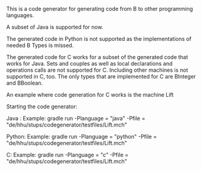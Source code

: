 This is a code generator for generating code from B to other programming languages.

A subset of Java is supported for now.

The generated code in Python is not supported as the implementations of needed B Types is missed.

The generated code for C works for a subset of the generated code that works for Java. Sets and couples as well as 
local declarations and operations calls are not supported for C. Including other machines is not supported in C, too. 
The only types that are implemented for C are BInteger and BBoolean.

An example where code generation for C works is the machine Lift







Starting the code generator:

Java : Example: gradle run -Planguage = "java" -Pfile = "de/hhu/stups/codegenerator/testfiles/Lift.mch"

Python: Example: gradle run -Planguage = "python" -Pfile = "de/hhu/stups/codegenerator/testfiles/Lift.mch"

C: Example: gradle run -Planguage = "c" -Pfile = "de/hhu/stups/codegenerator/testfiles/Lift.mch"